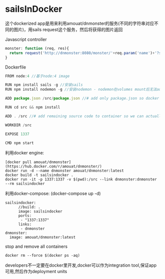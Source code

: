 # sailsInDocker

这个dockerized app是用来利用amouat/dnmonster的服务(不同的字符串对应不同的图片)，用sails request这个服务，然后将获得的图片返回

Javascript controller
```javascript
monster: function (req, res){
  return request('http://dnmonster:8080/monster/'+req.param('name')+'?size=80').pipe(res);
}
```

Dockerfile
```javascript
FROM node:4 //基于node:4 image

RUN npm install sails -g //安装sails
RUN npm install nodemon -g //安装nodemon - nodemon在volumes mount后无法auto-refresh(http://www.ybrikman.com/writing/2015/05/19/docker-osx-dev/)

ADD package.json /src/package.json //# add only package.json so docker uses the cache to build image except when a dependency has changed

RUN cd src && npm install

ADD . /src //# add remaining source code to container so we can actually run the app

WORKDIR /src

EXPOSE 1337

CMD npm start
```

利用docker engine:
```
[docker pull amouat/dnmonster](https://hub.docker.com/r/amouat/dnmonster/)
docker run -d --name dnmonster amouat/dnmonster:latest
docker build -t sailsindocker .
docker run -it -p 1337:1337 -v $(pwd):/src --link dnmonster:dnmonster --rm sailsindocker
```

利用docker-compose: (docker-compose up -d)

```
sailsindocker:
      //build: .
      image: sailsindocker
      ports:
       - "1337:1337"
      links:
       - dnmonster
dnmonster:
  image: amouat/dnmonster:latest
```

stop and remove all containers
```
docker rm --force $(docker ps -aq)
```

developers不一定要在docker里开发,docker可以作为integration tool,保证app可用,然后作为deployment units
